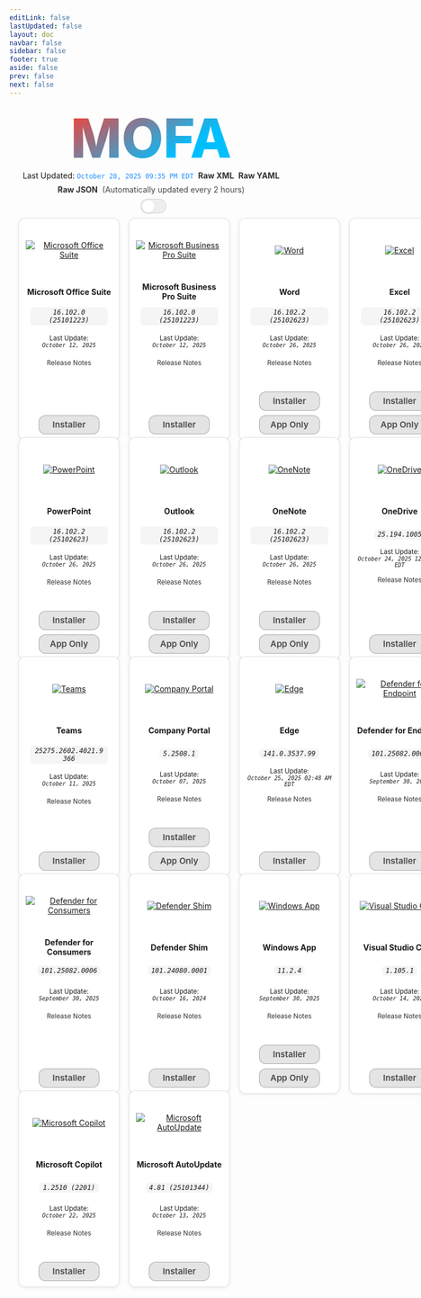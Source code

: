 ```yaml
---
editLink: false
lastUpdated: false
layout: doc
navbar: false
sidebar: false
footer: true
aside: false
prev: false
next: false 
---
```

<style>
  /* NEW: Status bar styles (fix Markdown-in-HTML issue and wrapping) */
  .status-bar {
    display: flex;
    justify-content: center;
    align-items: center;
    gap: 8px;
    flex-wrap: wrap;
    text-align: center;
    margin-bottom: 8px;
  }
  .status-line {
    display: inline-flex;
    flex-wrap: wrap;
    align-items: center;
    justify-content: center;
    gap: 8px;
    max-width: 100%;
  }
  .status-line code.status-ts {
    color: dodgerblue;
  }
  .status-line a {
    text-decoration: none;
    font-weight: 600;
    opacity: 0.9;
  }
  .status-line a:hover {
    text-decoration: underline;
    opacity: 1;
  }
  .status-line .muted {
    opacity: 0.8;
  }

  /* If color-mix is supported, derive palette from theme vars for better theming */
  @supports (color: color-mix(in oklab, white 50%, black)) {
    .grid-wrap {
      --btn-bg1: color-mix(in oklab, var(--vp-c-bg, #ffffff) 90%, white);
      --btn-bg2: color-mix(in oklab, var(--vp-c-bg, #ffffff) 70%, #d8dde7);
      --btn-bg1-hover: color-mix(in oklab, var(--btn-bg1) 88%, white);
      --btn-bg2-hover: color-mix(in oklab, var(--btn-bg2) 88%, white);
      --btn-border: color-mix(in oklab, var(--vp-c-text, #111) 28%, transparent);
      --btn-text: color-mix(in oklab, var(--vp-c-text, #111) 98%, black);
    }
    @media (prefers-color-scheme: dark) {
      .grid-wrap {
        --btn-bg1: color-mix(in oklab, var(--vp-c-bg, #1e1e20) 85%, #3a3a3c);
        --btn-bg2: color-mix(in oklab, var(--vp-c-bg, #1e1e20) 70%, #2a2a2d);
        --btn-bg1-hover: color-mix(in oklab, var(--btn-bg1) 88%, #4a4a4d);
        --btn-bg2-hover: color-mix(in oklab, var(--btn-bg2) 88%, #36363a);
        --btn-border: color-mix(in oklab, var(--vp-c-text, #ddd) 22%, transparent);
        --btn-text: color-mix(in oklab, var(--vp-c-text, #ddd) 96%, white);
      }
    }
  }

  /* Inline appearance toggle next to the status line */
  .appearance-toggle-inline {
    display: inline-flex;
    align-items: center;
    margin-left: 8px;
    vertical-align: middle;
  }

  /* SCOPE SWITCH STYLES to this page only to avoid leaking to other pages */
  .mofa-minimal .VPSwitch {
    position: relative;
    width: 46px;
    height: 26px;
    border-radius: 999px;
    border: 1px solid var(--vp-c-divider, rgba(0,0,0,0.12));
    background: var(--vp-c-bg-soft, rgba(0,0,0,0.06));
    cursor: pointer;
    transition: background .2s ease, border-color .2s ease;
    pointer-events: auto;
  }
  .mofa-minimal .VPSwitch .check {
    position: absolute;
    top: 2px;
    left: 2px;
    width: 22px;
    height: 22px;
    border-radius: 50%;
    background: var(--vp-c-bg, #ffffff);
    box-shadow: 0 1px 2px rgba(0,0,0,0.15);
    transition: transform .2s ease;
    display: flex;
    align-items: center;
    justify-content: center;
  }
  .mofa-minimal .VPSwitch[aria-checked="true"] .check {
    transform: translateX(20px);
  }

  /* Show sun in light, moon in dark (scoped) */
  .mofa-minimal .VPSwitch .icon .sun, .mofa-minimal .VPSwitch .icon .moon { display: none; }
  html:not(.dark) .mofa-minimal .VPSwitch .icon .sun { display: inline-block; }
  html.dark .mofa-minimal .VPSwitch .icon .moon { display: inline-block; }

  /* Center wrapper for the MOFA hero title */
  .brand-hero {
    display: grid;
    place-items: center;
    min-height: 0;
    padding: 8px 0;
    overflow: visible;
  }
  @supports (height: 100svh) {
    .brand-hero { min-height: 0; }
  }

  /* Ensure the link itself centers and only the text is clickable */
  .brand-title {
    display: inline-block;    /* was block – limit clickable area to text */
    text-align: center;
    margin: 0;                /* remove auto margins that add width */
    line-height: 1.05;
  }

  /* Remove underline/highlight for the MOFA link in all states */
  a.brand-title,
  a.brand-title:link,
  a.brand-title:visited,
  a.brand-title:hover,
  a.brand-title:active,
  a.brand-title:focus {
    text-decoration: none !important;
    border-bottom: 0 !important;
    box-shadow: none !important;
    -webkit-tap-highlight-color: transparent;
  }

  /* Ensure gradient text doesn't fall back to a theme color */
  .gradient-title-mini {
    background: -webkit-linear-gradient(120deg, #00BFFF 30%, #FF3B30);
    -webkit-background-clip: text;
    -webkit-text-fill-color: transparent;
    font-weight: 800;
    font-size: clamp(32px, 12vmin, 96px); /* scales with smallest viewport side */
    color: transparent; /* keep text transparent; gradient provides color */
  }

  /* Responsive grid: max 6 columns; step down on smaller screens */
  .grid {
    display: grid;
    grid-template-columns: repeat(6, minmax(180px, 1fr));
    gap: 16px;
    width: calc(100% - 32px);
    margin: 0 auto;
    align-items: stretch;       /* ensure items stretch to equal height */
  }

  .tile {
    display: flex;
    justify-content: center;
    align-items: stretch;
  }

  .tile-card {
    width: 100%;
    max-width: 200px;
    display: flex;
    flex-direction: column;     /* column layout for spacer technique */
    align-items: center;
    gap: 6px;
    text-align: center;
    margin: 0 auto;
    height: 100%;

    background: var(--vp-c-bg, #fff);
    border: 1px solid var(--vp-c-divider, rgba(0,0,0,0.12));
    border-radius: 12px;
    padding: 10px 12px;
    box-shadow: 0 2px 6px rgba(0,0,0,0.06);
  }

  .tile-media {
    height: 92px;
    display: flex;
    align-items: center;
    justify-content: center;
  }
  .tile-media img {
    max-height: 80px;
    width: auto;
    height: auto;
  }

  .tile-title {
    min-height: 44px;
    display: flex;
    align-items: center;
    justify-content: center;
  }
  .tile-version {
    min-height: 28px;
    display: flex;
    align-items: center;
    justify-content: center;
    padding: 0 8px;
  }
  .tile-version code {
    white-space: normal;
    overflow-wrap: anywhere;
    word-break: break-word;
    display: inline-block;
    padding: 2px 6px;
    border-radius: 6px;
    background: var(--vp-c-bg-soft, rgba(0,0,0,0.04));
  }
  .tile-updated {
    min-height: 44px;
    display: flex;
    align-items: center;
    justify-content: center;
  }

  /* Keep Release Notes height consistent */
  .tile-relnotes {
    min-height: 22px;
    display: flex;
    align-items: center;
    justify-content: center;
  }
  .tile-relnotes a.relnotes {
    text-decoration: none;
    opacity: 0.9;
  }
  .tile-relnotes a.relnotes:hover {
    opacity: 1;
    text-decoration: underline;
  }

  /* Flexible spacer pushes buttons to the bottom, aligning rows visually */
  .tile-spacer {
    flex: 1 1 auto;
    width: 100%;
  }

  .tile-links {
    margin-top: 6px;
    display: flex;
    gap: 8px;
    flex-wrap: wrap;
    justify-content: center;
  }
  .tile-links a {
    text-decoration: none;
  }

  /* Glass button palette (visible on white in light mode) */
  .grid-wrap {
    /* Neutral gray so it stands out on white */
    --btn-glass-bg: rgba(142, 142, 147, 0.24);
    --btn-glass-bg-hover: rgba(142, 142, 147, 0.32);
    --btn-glass-border: rgba(60, 60, 67, 0.36);
    /* CHANGED: slightly lighter dark gray for light-mode button text */
    --btn-glass-text: #4a4a4d;
  }
  /* Use .dark class from your toggle (not OS media query) */
  html.dark .grid-wrap {
    --btn-glass-bg: rgba(255, 255, 255, 0.12);
    --btn-glass-bg-hover: rgba(255, 255, 255, 0.18);
    --btn-glass-border: rgba(255, 255, 255, 0.24);
    --btn-glass-text: #f2f2f4;
  }

  /* iOS-like glass buttons: translucent, blurred, no shadows */
  .grid-wrap .tile-links a.btn {
    /* color is driven by --btn-glass-text */
    color: var(--btn-glass-text) !important;
    display: inline-flex;
    align-items: center;
    justify-content: center;
    box-sizing: border-box;
    min-height: 34px;
    min-width: 108px;
    padding: 6px 12px;
    border-radius: 12px;
    cursor: pointer;

    /* Flat translucent fill + clear border (no gradient) */
    background: var(--btn-glass-bg) !important;
    background-color: var(--btn-glass-bg) !important; /* ensure visible on white */
    border: 1px solid var(--btn-glass-border) !important;

    /* frosted glass */
    -webkit-backdrop-filter: saturate(180%) blur(14px);
    backdrop-filter: saturate(180%) blur(14px);

    font-weight: 600;
    font-size: 0.95rem;
    line-height: 1.2;

    /* ensure visible and crisp */
    opacity: 1 !important;

    /* no shadows */
    box-shadow: none !important;
    text-shadow: none !important;

    transition: background 0.2s ease, transform 0.05s ease, opacity 0.2s ease, border-color 0.2s ease;
  }
  .grid-wrap .tile-links a.btn:hover {
    background: var(--btn-glass-bg-hover) !important;
    background-color: var(--btn-glass-bg-hover) !important;
    border-color: var(--btn-glass-border) !important;
    text-decoration: none;
    opacity: 1 !important;
    box-shadow: none !important;
  }
  .grid-wrap .tile-links a.btn:active {
    transform: translateY(1px);
    background: var(--btn-glass-bg-hover) !important;
    opacity: 1 !important;
    box-shadow: none !important;
  }
  .grid-wrap .tile-links a.btn:focus-visible {
    outline: 2px solid color-mix(in oklab, var(--btn-glass-text) 45%, dodgerblue);
    outline-offset: 2px;
    box-shadow: none !important;
  }

  /* Force light mode edge/text */
  html:not(.dark) .tile-links a.btn {
    color: var(--btn-glass-text) !important;
    border-color: var(--btn-glass-border) !important;
    opacity: 1 !important;
  }

  /* Breakpoints */
  @media (max-width: 1400px) {
    .grid { grid-template-columns: repeat(5, minmax(180px, 1fr)); }
  }
  @media (max-width: 1200px) {
    .grid { grid-template-columns: repeat(4, minmax(180px, 1fr)); }
  }
  @media (max-width: 900px) {
    .grid { grid-template-columns: repeat(3, minmax(180px, 1fr)); }
  }
  @media (max-width: 700px) {
    .grid { grid-template-columns: repeat(2, minmax(160px, 1fr)); gap: 12px; width: calc(100% - 24px); }
    .tile-media { height: 84px; }
    .tile-media img { max-height: 72px; }
  }
  @media (max-width: 420px) {
    .grid { grid-template-columns: repeat(1, minmax(200px, 1fr)); }
  }
</style>

<!-- Centered hero wrapper to prevent cut-off on short screens -->
<div class="brand-hero">
  <a class="brand-title gradient-title-mini" href="/">MOFA</a>
</div>

<div class="status-bar">
      <div class="status-line">
        <span>Last Updated: <code class="status-ts">October 28, 2025 09:35 PM EDT</code></span>
        <a href="https://github.com/cocopuff2u/MOFA/blob/main/latest_raw_files/macos_standalone_latest.xml"><strong>Raw XML</strong></a>
        <a href="https://github.com/cocopuff2u/MOFA/blob/main/latest_raw_files/macos_standalone_latest.yaml"><strong>Raw YAML</strong></a>
        <a href="https://github.com/cocopuff2u/MOFA/blob/main/latest_raw_files/macos_standalone_latest.json"><strong>Raw JSON</strong></a>
        <span class="muted">(Automatically updated every 2 hours)</span>
      </div>
      <span class="appearance-toggle-inline mofa-minimal">
        <button id="appearance-toggle" class="VPSwitch VPSwitchAppearance" type="button" role="switch" title="Switch theme" aria-checked="false">
          <span class="check"><span class="icon"><span class="vpi-sun sun"></span><span class="vpi-moon moon"></span></span></span>
        </button>
      </span>
    </div>

<div class="grid-wrap"><div class="grid"><div class="tile">
      <div class="tile-card">
        <div class="tile-media">
          <a href="https://go.microsoft.com/fwlink/?linkid=525133"><img src="/images/Office_Suite.webp" alt="Microsoft Office Suite"></a>
        </div>
        <div class="tile-title"><b>Microsoft Office Suite</b></div>
        <div class="tile-version"><em><code>16.102.0 (25101223)</code></em></div>
        <div class="tile-updated"><small>Last Update:<br><em><code>October 12, 2025</code></em></small></div>
        <div class="tile-relnotes"><a class="relnotes" href="https://learn.microsoft.com/en-us/officeupdates/release-notes-office-for-mac"><small>Release Notes</small></a></div>
        <div class="tile-spacer"></div>
        <div class="tile-links"><a class="btn" href="https://go.microsoft.com/fwlink/?linkid=525133">Installer</a></div>
      </div>
    </div>
<div class="tile">
      <div class="tile-card">
        <div class="tile-media">
          <a href="https://go.microsoft.com/fwlink/?linkid=2009112"><img src="/images/Office_Suite.webp" alt="Microsoft Business Pro Suite"></a>
        </div>
        <div class="tile-title"><b>Microsoft Business Pro Suite</b></div>
        <div class="tile-version"><em><code>16.102.0 (25101223)</code></em></div>
        <div class="tile-updated"><small>Last Update:<br><em><code>October 12, 2025</code></em></small></div>
        <div class="tile-relnotes"><a class="relnotes" href="https://learn.microsoft.com/en-us/officeupdates/release-notes-office-for-mac"><small>Release Notes</small></a></div>
        <div class="tile-spacer"></div>
        <div class="tile-links"><a class="btn" href="https://go.microsoft.com/fwlink/?linkid=2009112">Installer</a></div>
      </div>
    </div>
<div class="tile">
      <div class="tile-card">
        <div class="tile-media">
          <a href="https://go.microsoft.com/fwlink/?linkid=525134"><img src="/images/2025/Word.webp" alt="Word"></a>
        </div>
        <div class="tile-title"><b>Word</b></div>
        <div class="tile-version"><em><code>16.102.2 (25102623)</code></em></div>
        <div class="tile-updated"><small>Last Update:<br><em><code>October 26, 2025</code></em></small></div>
        <div class="tile-relnotes"><a class="relnotes" href="https://learn.microsoft.com/en-us/officeupdates/release-notes-office-for-mac"><small>Release Notes</small></a></div>
        <div class="tile-spacer"></div>
        <div class="tile-links"><a class="btn" href="https://go.microsoft.com/fwlink/?linkid=525134">Installer</a> <a class="btn" href="https://res.public.onecdn.static.microsoft/mro1cdnstorage/C1297A47-86C4-4C1F-97FA-950631F94777/MacAutoupdate/Microsoft_Word_16.102.25102623_Updater.pkg">App Only</a></div>
      </div>
    </div>
<div class="tile">
      <div class="tile-card">
        <div class="tile-media">
          <a href="https://go.microsoft.com/fwlink/?linkid=525135"><img src="/images/2025/Excel.webp" alt="Excel"></a>
        </div>
        <div class="tile-title"><b>Excel</b></div>
        <div class="tile-version"><em><code>16.102.2 (25102623)</code></em></div>
        <div class="tile-updated"><small>Last Update:<br><em><code>October 26, 2025</code></em></small></div>
        <div class="tile-relnotes"><a class="relnotes" href="https://learn.microsoft.com/en-us/officeupdates/release-notes-office-for-mac"><small>Release Notes</small></a></div>
        <div class="tile-spacer"></div>
        <div class="tile-links"><a class="btn" href="https://go.microsoft.com/fwlink/?linkid=525135">Installer</a> <a class="btn" href="https://res.public.onecdn.static.microsoft/mro1cdnstorage/C1297A47-86C4-4C1F-97FA-950631F94777/MacAutoupdate/Microsoft_Excel_16.102.25102623_Updater.pkg">App Only</a></div>
      </div>
    </div>
<div class="tile">
      <div class="tile-card">
        <div class="tile-media">
          <a href="https://go.microsoft.com/fwlink/?linkid=525136"><img src="/images/2025/PowerPoint.webp" alt="PowerPoint"></a>
        </div>
        <div class="tile-title"><b>PowerPoint</b></div>
        <div class="tile-version"><em><code>16.102.2 (25102623)</code></em></div>
        <div class="tile-updated"><small>Last Update:<br><em><code>October 26, 2025</code></em></small></div>
        <div class="tile-relnotes"><a class="relnotes" href="https://learn.microsoft.com/en-us/officeupdates/release-notes-office-for-mac"><small>Release Notes</small></a></div>
        <div class="tile-spacer"></div>
        <div class="tile-links"><a class="btn" href="https://go.microsoft.com/fwlink/?linkid=525136">Installer</a> <a class="btn" href="https://res.public.onecdn.static.microsoft/mro1cdnstorage/C1297A47-86C4-4C1F-97FA-950631F94777/MacAutoupdate/Microsoft_PowerPoint_16.102.25102623_Updater.pkg">App Only</a></div>
      </div>
    </div>
<div class="tile">
      <div class="tile-card">
        <div class="tile-media">
          <a href="https://go.microsoft.com/fwlink/?linkid=525137"><img src="/images/2025/Outlook.webp" alt="Outlook"></a>
        </div>
        <div class="tile-title"><b>Outlook</b></div>
        <div class="tile-version"><em><code>16.102.2 (25102623)</code></em></div>
        <div class="tile-updated"><small>Last Update:<br><em><code>October 26, 2025</code></em></small></div>
        <div class="tile-relnotes"><a class="relnotes" href="https://learn.microsoft.com/en-us/officeupdates/release-notes-office-for-mac"><small>Release Notes</small></a></div>
        <div class="tile-spacer"></div>
        <div class="tile-links"><a class="btn" href="https://go.microsoft.com/fwlink/?linkid=525137">Installer</a> <a class="btn" href="https://res.public.onecdn.static.microsoft/mro1cdnstorage/C1297A47-86C4-4C1F-97FA-950631F94777/MacAutoupdate/Microsoft_Outlook_16.102.25102623_Updater.pkg">App Only</a></div>
      </div>
    </div>
<div class="tile">
      <div class="tile-card">
        <div class="tile-media">
          <a href="https://go.microsoft.com/fwlink/?linkid=820886"><img src="/images/2025/OneNote.webp" alt="OneNote"></a>
        </div>
        <div class="tile-title"><b>OneNote</b></div>
        <div class="tile-version"><em><code>16.102.2 (25102623)</code></em></div>
        <div class="tile-updated"><small>Last Update:<br><em><code>October 26, 2025</code></em></small></div>
        <div class="tile-relnotes"><a class="relnotes" href="https://learn.microsoft.com/en-us/officeupdates/release-notes-office-for-mac"><small>Release Notes</small></a></div>
        <div class="tile-spacer"></div>
        <div class="tile-links"><a class="btn" href="https://go.microsoft.com/fwlink/?linkid=820886">Installer</a> <a class="btn" href="https://res.public.onecdn.static.microsoft/mro1cdnstorage/C1297A47-86C4-4C1F-97FA-950631F94777/MacAutoupdate/Microsoft_OneNote_16.102.25102623_Updater.pkg">App Only</a></div>
      </div>
    </div>
<div class="tile">
      <div class="tile-card">
        <div class="tile-media">
          <a href="https://oneclient.sfx.ms/Mac/Installers/25.189.0928.0002/universal/OneDrive.pkg"><img src="/images/2025/OneDrive.webp" alt="OneDrive"></a>
        </div>
        <div class="tile-title"><b>OneDrive</b></div>
        <div class="tile-version"><em><code>25.194.1005</code></em></div>
        <div class="tile-updated"><small>Last Update:<br><em><code>October 24, 2025 12:08 PM EDT</code></em></small></div>
        <div class="tile-relnotes"><a class="relnotes" href="https://support.microsoft.com/en-us/office/onedrive-release-notes-845dcf18-f921-435e-bf28-4e24b95e5fc0#OSVersion=Mac"><small>Release Notes</small></a></div>
        <div class="tile-spacer"></div>
        <div class="tile-links"><a class="btn" href="https://oneclient.sfx.ms/Mac/Installers/25.189.0928.0002/universal/OneDrive.pkg">Installer</a></div>
      </div>
    </div>
<div class="tile">
      <div class="tile-card">
        <div class="tile-media">
          <a href="https://go.microsoft.com/fwlink/?linkid=2249065"><img src="/images/2025/Teams.webp" alt="Teams"></a>
        </div>
        <div class="tile-title"><b>Teams</b></div>
        <div class="tile-version"><em><code>25275.2602.4021.9366</code></em></div>
        <div class="tile-updated"><small>Last Update:<br><em><code>October 11, 2025</code></em></small></div>
        <div class="tile-relnotes"><a class="relnotes" href="https://support.microsoft.com/en-us/office/what-s-new-in-microsoft-teams-d7092a6d-c896-424c-b362-a472d5f105de"><small>Release Notes</small></a></div>
        <div class="tile-spacer"></div>
        <div class="tile-links"><a class="btn" href="https://go.microsoft.com/fwlink/?linkid=2249065">Installer</a></div>
      </div>
    </div>
<div class="tile">
      <div class="tile-card">
        <div class="tile-media">
          <a href="https://go.microsoft.com/fwlink/?linkid=853070"><img src="/images/2021/Company_Portal.webp" alt="Company Portal"></a>
        </div>
        <div class="tile-title"><b>Company Portal</b></div>
        <div class="tile-version"><em><code>5.2508.1</code></em></div>
        <div class="tile-updated"><small>Last Update:<br><em><code>October 07, 2025</code></em></small></div>
        <div class="tile-relnotes"><a class="relnotes" href="https://aka.ms/intuneupdates"><small>Release Notes</small></a></div>
        <div class="tile-spacer"></div>
        <div class="tile-links"><a class="btn" href="https://go.microsoft.com/fwlink/?linkid=853070">Installer</a> <a class="btn" href="https://officecdnmac.microsoft.com/pr/C1297A47-86C4-4C1F-97FA-950631F94777/MacAutoupdate/CompanyPortal_5.2508.1-Upgrade.pkg">App Only</a></div>
      </div>
    </div>
<div class="tile">
      <div class="tile-card">
        <div class="tile-media">
          <a href="https://msedge.sf.dl.delivery.mp.microsoft.com/filestreamingservice/files/5c33cc04-5a2d-4dc9-b7f7-67335b4ce1fb/MicrosoftEdge-141.0.3537.99.pkg"><img src="/images/edge/edge.webp" alt="Edge"></a>
        </div>
        <div class="tile-title"><b>Edge</b></div>
        <div class="tile-version"><em><code>141.0.3537.99</code></em></div>
        <div class="tile-updated"><small>Last Update:<br><em><code>October 25, 2025 02:48 AM EDT</code></em></small></div>
        <div class="tile-relnotes"><a class="relnotes" href="https://learn.microsoft.com/en-us/deployedge/microsoft-edge-relnote-stable-channel"><small>Release Notes</small></a></div>
        <div class="tile-spacer"></div>
        <div class="tile-links"><a class="btn" href="https://msedge.sf.dl.delivery.mp.microsoft.com/filestreamingservice/files/5c33cc04-5a2d-4dc9-b7f7-67335b4ce1fb/MicrosoftEdge-141.0.3537.99.pkg">Installer</a></div>
      </div>
    </div>
<div class="tile">
      <div class="tile-card">
        <div class="tile-media">
          <a href="https://go.microsoft.com/fwlink/?linkid=2097502"><img src="/images/2025/Defender.webp" alt="Defender for Endpoint"></a>
        </div>
        <div class="tile-title"><b>Defender for Endpoint</b></div>
        <div class="tile-version"><em><code>101.25082.0006</code></em></div>
        <div class="tile-updated"><small>Last Update:<br><em><code>September 30, 2025</code></em></small></div>
        <div class="tile-relnotes"><a class="relnotes" href="https://learn.microsoft.com/microsoft-365/security/defender-endpoint/mac-whatsnew"><small>Release Notes</small></a></div>
        <div class="tile-spacer"></div>
        <div class="tile-links"><a class="btn" href="https://go.microsoft.com/fwlink/?linkid=2097502">Installer</a></div>
      </div>
    </div>
<div class="tile">
      <div class="tile-card">
        <div class="tile-media">
          <a href="https://go.microsoft.com/fwlink/?linkid=2247001"><img src="/images/2025/Defender.webp" alt="Defender for Consumers"></a>
        </div>
        <div class="tile-title"><b>Defender for Consumers</b></div>
        <div class="tile-version"><em><code>101.25082.0006</code></em></div>
        <div class="tile-updated"><small>Last Update:<br><em><code>September 30, 2025</code></em></small></div>
        <div class="tile-relnotes"><a class="relnotes" href="https://learn.microsoft.com/microsoft-365/security/defender-endpoint/mac-whatsnew"><small>Release Notes</small></a></div>
        <div class="tile-spacer"></div>
        <div class="tile-links"><a class="btn" href="https://go.microsoft.com/fwlink/?linkid=2247001">Installer</a></div>
      </div>
    </div>
<div class="tile">
      <div class="tile-card">
        <div class="tile-media">
          <a href="https://officecdnmac.microsoft.com/pr/C1297A47-86C4-4C1F-97FA-950631F94777/MacAutoupdate/Microsoft_Defender_101.24080.0001_Individuals_Shim_Installer.pkg"><img src="/images/2025/Defender.webp" alt="Defender Shim"></a>
        </div>
        <div class="tile-title"><b>Defender Shim</b></div>
        <div class="tile-version"><em><code>101.24080.0001</code></em></div>
        <div class="tile-updated"><small>Last Update:<br><em><code>October 16, 2024</code></em></small></div>
        <div class="tile-relnotes"><a class="relnotes" href="https://learn.microsoft.com/microsoft-365/security/defender-endpoint/mac-whatsnew"><small>Release Notes</small></a></div>
        <div class="tile-spacer"></div>
        <div class="tile-links"><a class="btn" href="https://officecdnmac.microsoft.com/pr/C1297A47-86C4-4C1F-97FA-950631F94777/MacAutoupdate/Microsoft_Defender_101.24080.0001_Individuals_Shim_Installer.pkg">Installer</a></div>
      </div>
    </div>
<div class="tile">
      <div class="tile-card">
        <div class="tile-media">
          <a href="https://go.microsoft.com/fwlink/?linkid=868963"><img src="/images/2025/Windows_App.webp" alt="Windows App"></a>
        </div>
        <div class="tile-title"><b>Windows App</b></div>
        <div class="tile-version"><em><code>11.2.4</code></em></div>
        <div class="tile-updated"><small>Last Update:<br><em><code>September 30, 2025</code></em></small></div>
        <div class="tile-relnotes"><a class="relnotes" href="https://learn.microsoft.com/en-us/windows-app/whats-new?tabs=macos"><small>Release Notes</small></a></div>
        <div class="tile-spacer"></div>
        <div class="tile-links"><a class="btn" href="https://go.microsoft.com/fwlink/?linkid=868963">Installer</a> <a class="btn" href="https://officecdnmac.microsoft.com/pr/C1297A47-86C4-4C1F-97FA-950631F94777/MacAutoupdate/Windows_App_11.2.4_updater.pkg">App Only</a></div>
      </div>
    </div>
<div class="tile">
      <div class="tile-card">
        <div class="tile-media">
          <a href="https://go.microsoft.com/fwlink/?linkid=2156837"><img src="/images/2021/Code.webp" alt="Visual Studio Code"></a>
        </div>
        <div class="tile-title"><b>Visual Studio Code</b></div>
        <div class="tile-version"><em><code>1.105.1</code></em></div>
        <div class="tile-updated"><small>Last Update:<br><em><code>October 14, 2025</code></em></small></div>
        <div class="tile-relnotes"><a class="relnotes" href="https://code.visualstudio.com/updates/"><small>Release Notes</small></a></div>
        <div class="tile-spacer"></div>
        <div class="tile-links"><a class="btn" href="https://go.microsoft.com/fwlink/?linkid=2156837">Installer</a></div>
      </div>
    </div>
<div class="tile">
      <div class="tile-card">
        <div class="tile-media">
          <a href="https://go.microsoft.com/fwlink/?linkid=2325438"><img src="/images/2025/Copilot.webp" alt="Microsoft Copilot"></a>
        </div>
        <div class="tile-title"><b>Microsoft Copilot</b></div>
        <div class="tile-version"><em><code>1.2510 (2201)</code></em></div>
        <div class="tile-updated"><small>Last Update:<br><em><code>October 22, 2025</code></em></small></div>
        <div class="tile-relnotes"><a class="relnotes" href="https://learn.microsoft.com/en-us/copilot/microsoft-365/release-notes?tabs=mac"><small>Release Notes</small></a></div>
        <div class="tile-spacer"></div>
        <div class="tile-links"><a class="btn" href="https://go.microsoft.com/fwlink/?linkid=2325438">Installer</a></div>
      </div>
    </div>
<div class="tile">
      <div class="tile-card">
        <div class="tile-media">
          <a href="https://go.microsoft.com/fwlink/?linkid=830196"><img src="/images/2019/AutoUpdate.webp" alt="Microsoft AutoUpdate"></a>
        </div>
        <div class="tile-title"><b>Microsoft AutoUpdate</b></div>
        <div class="tile-version"><em><code>4.81 (25101344)</code></em></div>
        <div class="tile-updated"><small>Last Update:<br><em><code>October 13, 2025</code></em></small></div>
        <div class="tile-relnotes"><a class="relnotes" href="https://learn.microsoft.com/en-us/officeupdates/release-history-microsoft-autoupdate"><small>Release Notes</small></a></div>
        <div class="tile-spacer"></div>
        <div class="tile-links"><a class="btn" href="https://go.microsoft.com/fwlink/?linkid=830196">Installer</a></div>
      </div>
    </div></div></div>
